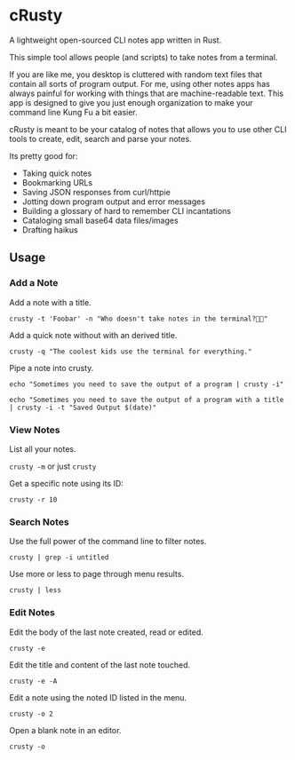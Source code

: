 # cRusty
A lightweight open-sourced CLI notes app written in Rust.

This simple tool allows people (and scripts) to take notes from a terminal.

If you are like me, you desktop is cluttered with random text files that contain all sorts of program output. 
For me, using other notes apps has always painful for working with things that are machine-readable text.
This app is designed to give you just enough organization to make your command line Kung Fu a bit easier.

cRusty is meant to be your catalog of notes that allows you to use other CLI tools to create, edit, search and parse your notes.

Its pretty good for:

* Taking quick notes
* Bookmarking URLs
* Saving JSON responses from curl/httpie
* Jotting down program output and error messages
* Building a glossary of hard to remember CLI incantations
* Cataloging small base64 data files/images
* Drafting haikus

## Usage

### Add a Note

Add a note with a title.

`crusty -t 'Foobar' -n "Who doesn't take notes in the terminal?🤷🏾"`

Add a quick note without with an derived title.

`crusty -q "The coolest kids use the terminal for everything."`

Pipe a note into crusty.

`echo "Sometimes you need to save the output of a program | crusty -i"`

```
echo "Sometimes you need to save the output of a program with a title | crusty -i -t "Saved Output $(date)"
```

### View Notes

List all your notes.

`crusty -m` or just `crusty`

Get a specific note using its ID:

`crusty -r 10`

### Search Notes

Use the full power of the command line to filter notes.

`crusty | grep -i untitled`

Use more or less to page through menu results.

`crusty | less`

### Edit Notes

Edit the body of the last note created, read or edited.

`crusty -e`

Edit the title and content of the last note touched.

`crusty -e -A`

Edit a note using the noted ID listed in the menu.

`crusty -o 2`

Open a blank note in an editor.

`crusty -o`